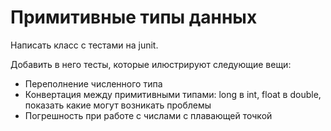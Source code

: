 # Примитивные типы данных
Написать класс с тестами на junit.

Добавить в него тесты, которые илюстрируют следующие вещи:
* Переполнение численного типа
* Конвертация между примитивными типами: long в int, float в double, показать какие могут возникать проблемы
* Погрешность при работе с числами с плавающей точкой
